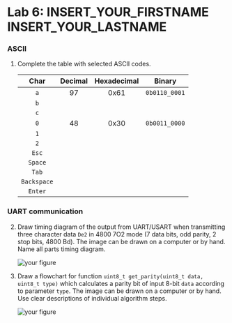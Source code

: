 # Lab 6: INSERT_YOUR_FIRSTNAME INSERT_YOUR_LASTNAME

### ASCII

1. Complete the table with selected ASCII codes.

   | **Char**| **Decimal** | **Hexadecimal** | **Binary** |
   | :-:     | :-: | :-: | :-: |
   | `a`     | 97 | 0x61 | `0b0110_0001` |
   | `b`     |  |  |  |
   | `c`     |  |  |  |
   | `0`     | 48 | 0x30 | `0b0011_0000` |
   | `1`     |  |  |  |
   | `2`     |  |  |  |
   | `Esc`   |  |  |  |
   | `Space` |  |  |  |
   | `Tab`   |  |  |  |
   | `Backspace` |  |  |  |
   | `Enter` |  |  |  |

### UART communication

2. Draw timing diagram of the output from UART/USART when transmitting three character data `De2` in 4800 7O2 mode (7 data bits, odd parity, 2 stop bits, 4800&nbsp;Bd). The image can be drawn on a computer or by hand. Name all parts timing diagram.

   ![your figure]()

3. Draw a flowchart for function `uint8_t get_parity(uint8_t data, uint8_t type)` which calculates a parity bit of input 8-bit `data` according to parameter `type`. The image can be drawn on a computer or by hand. Use clear descriptions of individual algorithm steps.

   ![your figure]()